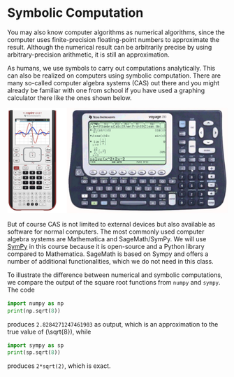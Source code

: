 # Symbolic Computation

You may also know computer algorithms as numerical algorithms, since the 
computer uses finite-precision floating-point numbers to approximate 
the result. Although the numerical result can be arbitrarily precise 
by using arbitrary-precision arithmetic, it is still an approximation. 

As humans, we use symbols to carry out computations analytically. This can also be 
realized on computers using symbolic computation. There are many so-called 
computer algebra systems (CAS) out there and you might already be familiar with 
one from school if you have used a graphing calculator there like the ones 
shown below. 

![TI graphing calculators](assets/figures/02-symbolic_computation/ti_cas.png)

But of course CAS is not limited to external devices but also available as
software for normal computers. The most commonly used computer algebra systems
are Mathematica and SageMath/SymPy. We will use [SymPy](https://www.sympy.org)
in this course because it is open-source and a Python library compared to Mathematica. 
SageMath is based on Sympy and offers a number of additional 
functionalities, which we do not need in this class.   

To illustrate the difference between numerical and symbolic computations, 
we compare the output of the square root functions from `numpy` and `sympy`.
The code
```python
import numpy as np
print(np.sqrt(8))
```
produces `2.8284271247461903` as output, which is an approximation to the 
true value of \(\sqrt{8}\), while
```python
import sympy as sp
print(sp.sqrt(8))
```
produces `2*sqrt(2)`, which is exact.

